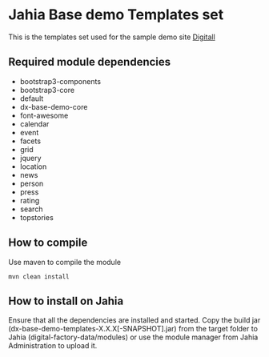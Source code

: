 Jahia Base demo Templates set
===

This is the templates set used for the sample demo site [Digitall](https://github.com/Jahia/digitall) 

Required module dependencies
---

* bootstrap3-components
* bootstrap3-core
* default
* dx-base-demo-core
* font-awesome
* calendar
* event
* facets
* grid
* jquery
* location
* news
* person
* press
* rating
* search
* topstories

How to compile
---
Use maven to compile the module

    mvn clean install

How to install on Jahia 
---
Ensure that all the dependencies are installed and started.
Copy the build jar (dx-base-demo-templates-X.X.X[-SNAPSHOT].jar) from the target folder to Jahia (digital-factory-data/modules) or use the module manager from Jahia Administration to upload it.
